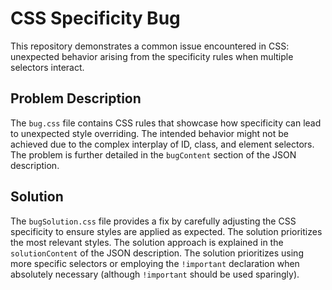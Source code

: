 # CSS Specificity Bug

This repository demonstrates a common issue encountered in CSS: unexpected behavior arising from the specificity rules when multiple selectors interact.

## Problem Description

The `bug.css` file contains CSS rules that showcase how specificity can lead to unexpected style overriding.  The intended behavior might not be achieved due to the complex interplay of ID, class, and element selectors. The problem is further detailed in the `bugContent` section of the JSON description.

## Solution

The `bugSolution.css` file provides a fix by carefully adjusting the CSS specificity to ensure styles are applied as expected.  The solution prioritizes the most relevant styles.  The solution approach is explained in the `solutionContent` of the JSON description.  The solution prioritizes using more specific selectors or employing the `!important` declaration when absolutely necessary (although `!important` should be used sparingly).
